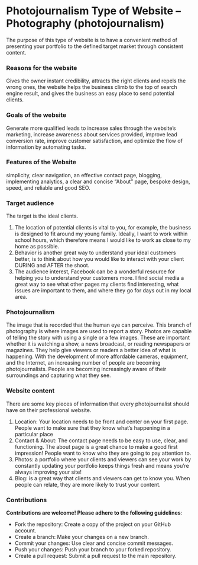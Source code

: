 # Photojournalism Type of Website – Photography (photojournalism)

The purpose of this type of website is to have a convenient method of presenting your portfolio to the defined target market through consistent content.

### Reasons for the website
Gives the owner instant credibility, attracts the right clients and repels the wrong ones, the website helps the business climb to the top of search engine result, and gives the business an easy place to send potential clients.

### Goals of the website
Generate more qualified leads to increase sales through the website’s marketing, increase awareness about services provided, improve lead conversion rate, improve customer satisfaction, and optimize the flow of information by automating tasks. 

### Features of the Website
simplicity, clear navigation, an effective contact page, blogging, implementing analytics, a clear and concise “About” page, bespoke design, speed, and reliable and good SEO.

### Target audience
The target is the ideal clients.
1.	The location of potential clients is vital to you, for example, the business is designed to fit around my young family. Ideally, I want to work within school hours, which therefore means I would like to work as close to my home as possible. 
2.	Behavior is another great way to understand your ideal customers better, is to think about how you would like to interact with your client DURING and AFTER the shoot. 
3.	The audience interest, Facebook can be a wonderful resource for helping you to understand your customers more. 
I find social media a great way to see what other pages my clients find interesting, what issues are important to them, and where they go for days out in my local area.

### Photojournalism 
The image that is recorded that the human eye can perceive. This branch of photography is where images are used to report a story. Photos are capable of telling the story with using a single or a few images. These are important whether it is watching a show, a news broadcast, or reading newspapers or magazines. They help give viewers or readers a better idea of what is happening. With the development of more affordable cameras, equipment, and the Internet, an increasing number of people are becoming photojournalists. People are becoming increasingly aware of their surroundings and capturing what they see.

### Website content
There are some key pieces of information that every photojournalist should have on their professional website. 
1.	Location: Your location needs to be front and center on your first page. People want to make sure that they know what’s happening in a particular place 
2.	Contact & About: The contact page needs to be easy to use, clear, and functioning. The about page is a great chance to make a good first impression! People want to know who they are going to pay attention to. 
3.	Photos:  a portfolio where your clients and viewers can see your work by constantly updating your portfolio keeps things fresh and means you’re always improving your site!
4.	Blog: is a great way that clients and viewers can get to know you. When people can relate, they are more likely to trust your content.

### Contributions

**Contributions are welcome! Please adhere to the following guidelines**:

- Fork the repository: Create a copy of the project on your GitHub account.
- Create a branch: Make your changes on a new branch.
- Commit your changes: Use clear and concise commit messages.
- Push your changes: Push your branch to your forked repository.
- Create a pull request: Submit a pull request to the main repository.
